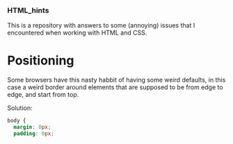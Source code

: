 ### HTML_hints

This is a repository with answers to some (annoying) issues that I encountered when working with HTML and CSS.

# Positioning

Some browsers have this nasty habbit of having some weird defaults, in this case a weird border around elements that are supposed to be from edge to edge, and start from top.

Solution:
```css
body {
  margin: 0px;
  padding: 0px;
```
